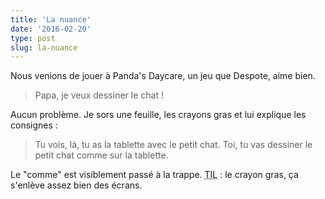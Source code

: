 ```yaml
---
title: 'La nuance'
date: '2016-02-20'
type: post
slug: la-nuance
---
```


Nous venions de jouer à Panda's Daycare, un jeu que Despote, aime bien.

> Papa, je veux dessiner le chat !

Aucun problème. Je sors une feuille, les crayons gras et lui explique les consignes :

> Tu vois, là, tu as la tablette avec le petit chat. Toi, tu vas dessiner le petit chat comme sur la tablette.

Le "comme" est visiblement passé à la trappe. <abbr lang="en" title="Today I Learned">TIL</abbr> : le crayon gras, ça s'enlève assez bien des écrans.
